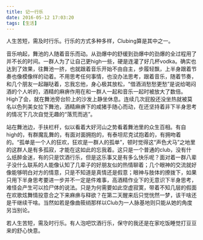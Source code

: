 ```yaml
---
title: 记一行乐
date: 2016-05-12 17:03:20
tags: [生活]
---
```

人生苦短，需及时行乐。行乐的方式多种多样，Clubing算是其中之一。

音乐响起，舞池的人随着音乐而动。从劲爆中的舒缓到劲爆中的劲爆的全过程用了并不长的时间。一群人为了让自己更high一些，硬是连灌了好几杯vodka。确实也达到了效果，往舞池一挤，也就跟着音乐开始不由自主，步履轻飘，上半身跟着节奏也像模像样的动着。不用思考任何事情，也没办法思考，跟着音乐，随着节奏，和几个朋友一起蹦哒着，忘我忘他，身心极其放松，“借酒消愁愁更愁”是说给喝闷酒的个人听的，酒精的麻痹作用在和一群人一起和音乐一起时被放大了数倍。High了会，就在舞池旁台阶上的沙发上静坐休息。连续几次屁股还没坐热就被莫名以色列美女拉下舞池，酒精麻痹下的咸猪手随心而动，在还坚持着非下半身思考的情况下几次自觉无趣的“落荒而逃”。

站在舞池边，手扶栏杆，似以看着大好河山之势看着舞池里的众生百相。有自 high的，有群魔乱舞的，有面对面拥抱的，有泰坦尼克试抱着的，有拥吻着的。“孤单是一个人的狂欢，狂欢是一群人的孤单”，顿时觉得这“声色犬马”之地里的这群人是有多孤寂，才能在这如此的忘我着。这只是一个普通的club，没有什么纸醉金迷，有的只是饮酒行乐，但是这乐事又是有多么快乐呢？面对着一群八辈子没什么联系的人能像认知了几辈子的好朋友似的热情聊着；几个眼神的交流就好像能够明白对方的情意，只是不知道是真情还是假意；眼神与肢体的撩拨下，如果只用下半身思考要进一步并不一定是件难事，高酒精作业下的无意识下半身思考，难怪会产生可以捡尸体的说法。只是为何需要如此空虚寂寞，带着不知几层的假面在欢歌炫舞情投意合之下来麻痹与释欲？在第二天醒来后只觉恍然一梦，该干啥还是干继续干啥。当然如若是像曲筱绡那样以Club为一人脉基地则只能从她的角度另当别论。

若人生苦短，需及时行乐。有人泡吧饮酒行乐，保守的我还是在家吃饭睡觉打豆豆来的舒心快意。